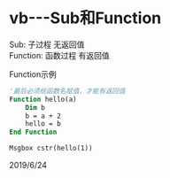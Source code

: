 # vb---Sub和Function

Sub: 子过程 无返回值  
Function: 函数过程 有返回值  

Function示例  
```vb
'最后必须给函数名赋值，才能有返回值
Function hello(a)
    Dim b
    b = a + 2
    hello = b
End Function

Msgbox cstr(hello(1))
```


2019/6/24  

